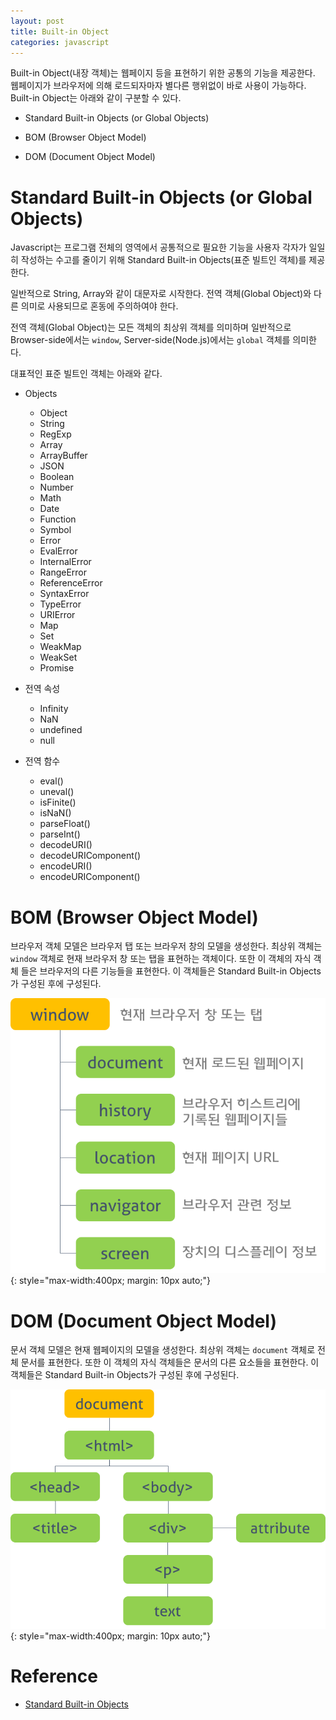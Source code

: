```yaml
---
layout: post
title: Built-in Object
categories: javascript
---
```


Built-in Object(내장 객체)는 웹페이지 등을 표현하기 위한 공통의 기능을 제공한다. 웹페이지가 브라우저에 의해 로드되자마자 별다른 행위없이 바로 사용이 가능하다. Built-in Object는 아래와 같이 구분할 수 있다.

- Standard Built-in Objects (or Global Objects)  

- BOM (Browser Object Model)  

- DOM (Document Object Model)


# Standard Built-in Objects (or Global Objects)

Javascript는 프로그램 전체의 영역에서 공통적으로 필요한 기능을 사용자 각자가 일일히 작성하는 수고를 줄이기 위해 Standard Built-in Objects(표준 빌트인 객체)를 제공한다.

일반적으로 String, Array와 같이 대문자로 시작한다. 전역 객체(Global Object)와 다른 의미로 사용되므로 혼동에 주의하여야 한다.

전역 객체(Global Object)는 모든 객체의 최상위 객체를 의미하며 일반적으로 Browser-side에서는 `window`, Server-side(Node.js)에서는 `global` 객체를 의미한다.

대표적인 표준 빌트인 객체는 아래와 같다.

- Objects

  - Object
  - String
  - RegExp
  - Array
  - ArrayBuffer
  - JSON
  - Boolean
  - Number
  - Math
  - Date
  - Function
  - Symbol
  - Error
  - EvalError
  - InternalError
  - RangeError
  - ReferenceError
  - SyntaxError
  - TypeError
  - URIError
  - Map
  - Set
  - WeakMap
  - WeakSet
  - Promise

- 전역 속성

  - Infinity
  - NaN
  - undefined
  - null

- 전역 함수

  - eval()
  - uneval()
  - isFinite()
  - isNaN()
  - parseFloat()
  - parseInt()
  - decodeURI()
  - decodeURIComponent()
  - encodeURI()
  - encodeURIComponent()

# BOM (Browser Object Model)

브라우저 객체 모델은 브라우저 탭 또는 브라우저 창의 모델을 생성한다. 최상위 객체는 `window` 객체로 현재 브라우저 창 또는 탭을 표현하는 객체이다. 또한 이 객체의 자식 객체 들은 브라우저의 다른 기능들을 표현한다. 이 객체들은 Standard Built-in Objects가 구성된 후에 구성된다.

![BOM](/img/BOM.png)
{: style="max-width:400px; margin: 10px auto;"}

# DOM (Document Object Model)

문서 객체 모델은 현재 웹페이지의 모델을 생성한다. 최상위 객체는 `document` 객체로 전체 문서를 표현한다. 또한 이 객체의 자식 객체들은 문서의 다른 요소들을 표현한다. 이 객체들은 Standard Built-in Objects가 구성된 후에 구성된다.

![DOM](/img/DOM.png)
{: style="max-width:400px; margin: 10px auto;"}

# Reference

* [Standard Built-in Objects](https://developer.mozilla.org/en-US/docs/Web/JavaScript/Reference/Global_Objects)
